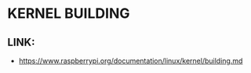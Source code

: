 KERNEL BUILDING
========================================

LINK:
----------------------------------------

* https://www.raspberrypi.org/documentation/linux/kernel/building.md